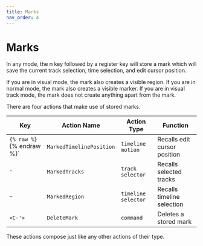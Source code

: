 ```yaml
---
title: Marks
nav_order: 4
---
```


# Marks

In any mode, the <kbd>m</kbd> key followed by a register key will store a mark which will save the current track selection, time selection, and edit cursor position.

If you are in visual mode, the mark also creates a visible region.
If you are in normal mode, the mark also creates a visible marker.
If you are in visual track mode, the mark does not create anything apart from the mark.

There are four actions that make use of stored marks.


| Key            | Action Name            | Action Type         | Function                     |
| -------------- | ---------------------- | ------------------- | ---------------------------- |
| `{% raw %}`{% endraw %}` | `MarkedTimelinePosition` | `timeline motion`   | Recalls edit cursor position |
| `'`            | `MarkedTracks`           | `track selector`    | Recalls selected tracks      |
| `~`            | `MarkedRegion`           | `timeline selector` | Recalls timeline selection   |
| `<C-'>`        | `DeleteMark`             | `command`           | Deletes a stored mark        |

These actions compose just like any other actions of their type. 

